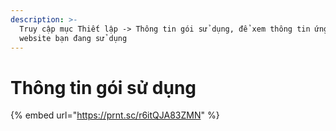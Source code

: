 ```yaml
---
description: >-
  Truy cập mục Thiết lập -> Thông tin gói sử dụng, để xem thông tin ứng dụng
  website bạn đang sử dụng
---
```


# Thông tin gói sử dụng

{% embed url="https://prnt.sc/r6itQJA83ZMN" %}
